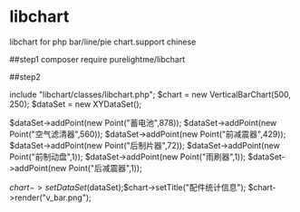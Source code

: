 # libchart
libchart for php bar/line/pie chart.support chinese

##step1
composer require purelightme/libchart

##step2

include "libchart/classes/libchart.php";
$chart = new VerticalBarChart(500, 250);
$dataSet = new XYDataSet();

$dataSet->addPoint(new Point("蓄电池",878));
$dataSet->addPoint(new Point("空气滤清器",560));
$dataSet->addPoint(new Point("前减震器",429));
$dataSet->addPoint(new Point("后制片器",72));
$dataSet->addPoint(new Point("前制动盘",1));
$dataSet->addPoint(new Point("雨刷器",1));
$dataSet->addPoint(new Point("后减震器",1));

$chart->setDataSet($dataSet);$chart->setTitle("配件统计信息");
$chart->render("v_bar.png");
